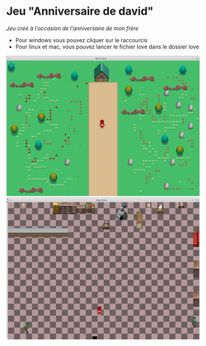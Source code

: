 # Jeu "Anniversaire de david" #

*Jeu créé à l'occasion de l'anniversaire de mon frère*

- Pour windows vous pouvez cliquer sur le raccourcis
- Pour linux et mac, vous pouvez lancer le fichier love dans le dossier love

![Image](/readmeImage/jeuDavid.png)
![Image](/readmeImage/jeuDavid2.png)